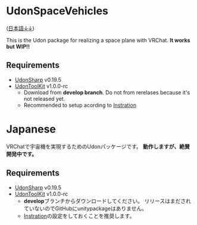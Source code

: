 # UdonSpaceVehicles

([日本語↓↓](#Japanese))

This is the Udon package for realizing a space plane with VRChat.
**It works but WIP!!**


## Requirements
* [UdonSharp](https://github.com/MerlinVR/UdonSharp/tree/v0.19.5) v0.19.5
* [UdonToolKit](https://github.com/orels1/UdonToolkit/tree/develop) v1.0.0-rc
  * Download from **develop branch**. Do not from rerelases because it's not released yet.
  * Recommended to setup acording to [Instration](https://github.com/orels1/UdonToolkit/tree/develop#installation)


# Japanese

VRChatで宇宙機を実現するためのUdonパッケージです。
**動作しますが、絶賛開発中です。**

## Requirements
* [UdonSharp](https://github.com/MerlinVR/UdonSharp/tree/v0.19.5) v0.19.5
* [UdonToolKit](https://github.com/orels1/UdonToolkit/tree/develop) v1.0.0-rc
  * **develop**ブランチからダウンロードしてください。 リリースはまだされていないのでGitHubにunitypackageはありません。
  * [Instration](https://github.com/orels1/UdonToolkit/tree/develop#installation)の設定をしておくことを推奨します。
